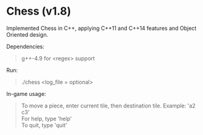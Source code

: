 # Chess (v1.8)
Implemented Chess in C++, applying C++11 and C++14 features and Object Oriented design.  

Dependencies:
>g++-4.9 for &lt;regex&gt; support  

Run:
>./chess &lt;log_file = optional&gt;

In-game usage:
>To move a piece, enter current tile, then destination tile. Example: 'a2 c3'  
>For help, type 'help'  
>To quit, type 'quit'
